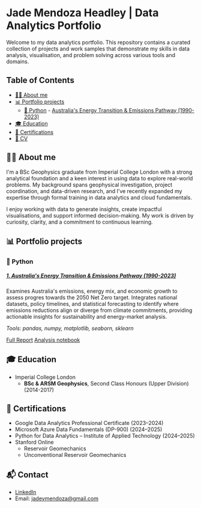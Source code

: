 # Jade Mendoza Headley | Data Analytics Portfolio

Welcome to my data analytics portfolio. This repository contains a curated collection of projects and work samples that demonstrate my skills in data analysis, visualisation, and problem solving across various tools and domains.

## Table of Contents
- [👩‍💼 About me](#-about-me)
- [📊 Portfolio projects](#-portfolio-projects)
  - [🐍 Python](#-python)
    *-* [Australia's Energy Transition & Emissions Pathway (1990-2023)](#1-australias-energy-transition--emissions-pathway-1990-2023)
- [🎓 Education](#-education)
- [📜 Certifications](#-certifications)
- [📄 CV](#-cv)

## 👩‍💼 About me
I'm a BSc Geophysics graduate from Imperial College London with a strong analytical foundation and a keen interest in using data to explore real-world problems. My background spans geophysical investigation, project coordination, and data-driven research, and I’ve recently expanded my expertise through formal training in data analytics and cloud fundamentals.

I enjoy working with data to generate insights, create impactful visualisations, and support informed decision-making. My work is driven by curiosity, clarity, and a commitment to continuous learning.

## 📊 Portfolio projects

### 🐍 Python

#####  [1. Australia's Energy Transition & Emissions Pathway (1990-2023)](Python)

Examines Australia's emissions, energy mix, and economic growth to assess progres towards the 2050 Net Zero target. Integrates national datasets, policy timelines, and statistical forecasting to identify where emissions reductions align or diverge from climate commitments, providing actionable insights for sustainability and energy-market analysis.

_Tools: pandas, numpy, matplotlib, seaborn, sklearn_

[Full Report](Python/energy_report.md)
[Analysis notebook](Python/Analysis.ipynb)


## 🎓 Education  
- Imperial College London 
  - **BSc & ARSM Geophysics**, Second Class Honours (Upper Division) (2014-2017)


## 📜 Certifications  
    
- Google Data Analytics Professional Certificate (2023–2024)  
- Microsoft Azure Data Fundamentals (DP-900) (2024–2025)  
- Python for Data Analytics – Institute of Applied Technology (2024–2025)  
- Stanford Online  
    - Reservoir Geomechanics
    - Unconventional Reservoir Geomechanics

## 📬 Contact

- [LinkedIn](https://www.linkedin.com/in/jade-mendoza-headley)
- Email: jadeymendoza@gmail.com


